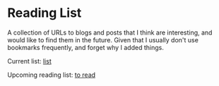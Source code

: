 # Reading List

A collection of URLs to blogs and posts that I think are interesting, and would
like to find them in the future. Given that I usually don't use bookmarks frequently,
and forget why I added things.

Current list: [list](list.md)

Upcoming reading list: [to read](toread.md)

